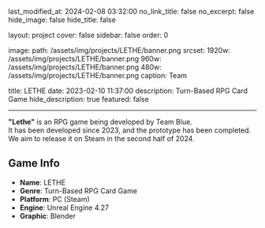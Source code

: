 last_modified_at: 2024-02-08 03:32:00
no_link_title:    false
no_excerpt:       false
hide_image:       false
hide_title:       false

layout:           project
cover:            false
sidebar:          false
order:            0

image:
  path:           /assets/img/projects/LETHE/banner.png
  srcset:
    1920w:        /assets/img/projects/LETHE/banner.png
    960w:         /assets/img/projects/LETHE/banner.png
    480w:         /assets/img/projects/LETHE/banner.png
caption:          Team

title:            LETHE
date:             2023-02-10 11:37:00
description:      Turn-Based RPG Card Game
hide_description: true
featured:         false

---

**"Lethe"** is an RPG game being developed by Team Blue.<br>
It has been developed since 2023, and the prototype has been completed.
We aim to release it on Steam in the second half of 2024.


## Game Info

- **Name**: LETHE
- **Genre**: Turn-Based RPG Card Game
- **Platform**: PC (Steam)
- **Engine**: Unreal Engine 4.27
- **Graphic**: Blender
